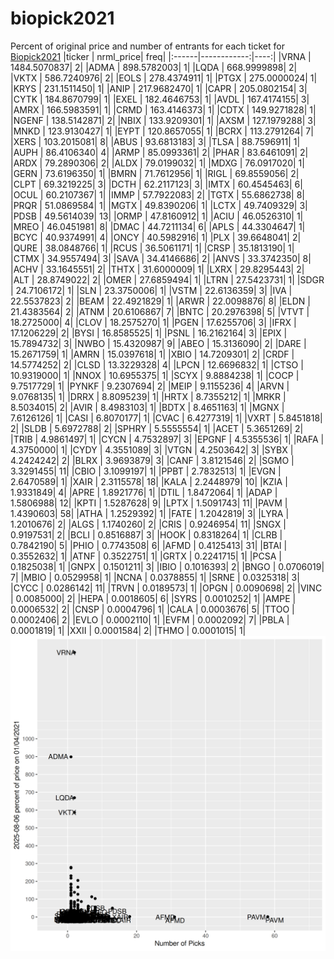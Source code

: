 # biopick2021
Percent of original price and number of entrants for each ticket for [Biopick2021](https://twitter.com/hashtag/Biopick2021)
|ticker |   nrml_price| freq|
|:------|------------:|----:|
|VRNA   | 1484.5070837|    2|
|ADMA   |  898.5782003|    1|
|LQDA   |  668.9999898|    2|
|VKTX   |  586.7240976|    2|
|EOLS   |  278.4374911|    1|
|PTGX   |  275.0000024|    1|
|KRYS   |  231.1511450|    1|
|ANIP   |  217.9682470|    1|
|CAPR   |  205.0802154|    3|
|CYTK   |  184.8670799|    1|
|EXEL   |  182.4646753|    1|
|AVDL   |  167.4174155|    3|
|AMRX   |  166.5983591|    1|
|CRMD   |  163.4146373|    1|
|CDTX   |  149.9271828|    1|
|NGENF  |  138.5142871|    2|
|NBIX   |  133.9209301|    1|
|AXSM   |  127.1979288|    3|
|MNKD   |  123.9130427|    1|
|EYPT   |  120.8657055|    1|
|BCRX   |  113.2791264|    7|
|XERS   |  103.2015081|    8|
|ABUS   |   93.6813183|    3|
|TLSA   |   88.7596911|    1|
|AUPH   |   86.4106340|    4|
|ARMP   |   85.0993361|    2|
|PHAR   |   83.6461091|    2|
|ARDX   |   79.2890306|    2|
|ALDX   |   79.0199032|    1|
|MDXG   |   76.0917020|    1|
|GERN   |   73.6196350|    1|
|BMRN   |   71.7612956|    1|
|RIGL   |   69.8559056|    2|
|CLPT   |   69.3219225|    3|
|DCTH   |   62.2117123|    3|
|IMTX   |   60.4545463|    6|
|OCUL   |   60.2107367|    1|
|IMMP   |   57.7922083|    2|
|TGTX   |   55.6862738|    8|
|PRQR   |   51.0869584|    1|
|MGTX   |   49.8390206|    1|
|LCTX   |   49.7409329|    3|
|PDSB   |   49.5614039|   13|
|ORMP   |   47.8160912|    1|
|ACIU   |   46.0526310|    1|
|MREO   |   46.0451981|    8|
|DMAC   |   44.7211134|    6|
|APLS   |   44.3304647|    1|
|BCYC   |   40.9374991|    4|
|ONCY   |   40.5982916|    1|
|PLX    |   39.6648041|    2|
|QURE   |   38.0848766|    1|
|RCUS   |   36.5061171|    1|
|CRSP   |   35.1813190|    1|
|CTMX   |   34.9557494|    3|
|SAVA   |   34.4146686|    2|
|ANVS   |   33.3742350|    8|
|ACHV   |   33.1645551|    2|
|THTX   |   31.6000009|    1|
|LXRX   |   29.8295443|    2|
|ALT    |   28.8749022|    2|
|OMER   |   27.6859494|    1|
|LTRN   |   27.5423731|    1|
|SDGR   |   24.7106172|    1|
|SLN    |   23.3750006|    1|
|VSTM   |   22.6136359|    3|
|IVA    |   22.5537823|    2|
|BEAM   |   22.4921829|    1|
|ARWR   |   22.0098876|    8|
|ELDN   |   21.4383564|    2|
|ATNM   |   20.6106867|    7|
|BNTC   |   20.2976398|    5|
|VTVT   |   18.2725000|    4|
|CLOV   |   18.2575270|    1|
|PGEN   |   17.6255706|    3|
|IFRX   |   17.1206229|    2|
|BYSI   |   16.8585525|    1|
|PSNL   |   16.2162164|    3|
|EPIX   |   15.7894732|    3|
|NWBO   |   15.4320987|    9|
|ABEO   |   15.3136090|    2|
|DARE   |   15.2671759|    1|
|AMRN   |   15.0397618|    1|
|XBIO   |   14.7209301|    2|
|CRDF   |   14.5774252|    2|
|CLSD   |   13.3229328|    4|
|LPCN   |   12.6696832|    1|
|CTSO   |   10.9319000|    1|
|NNOX   |   10.6955375|    1|
|SCYX   |    9.8884238|    1|
|COCP   |    9.7517729|    1|
|PYNKF  |    9.2307694|    2|
|MEIP   |    9.1155236|    4|
|ARVN   |    9.0768135|    1|
|DRRX   |    8.8095239|    1|
|HRTX   |    8.7355212|    1|
|MRKR   |    8.5034015|    2|
|AVIR   |    8.4983103|    1|
|BDTX   |    8.4651163|    1|
|MGNX   |    7.6126126|    1|
|CASI   |    6.8070177|    1|
|CVAC   |    6.4277319|    1|
|VXRT   |    5.8451818|    2|
|SLDB   |    5.6972788|    2|
|SPHRY  |    5.5555554|    1|
|ACET   |    5.3651269|    2|
|TRIB   |    4.9861497|    1|
|CYCN   |    4.7532897|    3|
|EPGNF  |    4.5355536|    1|
|RAFA   |    4.3750000|    1|
|CYDY   |    4.3551089|    3|
|VTGN   |    4.2503642|    3|
|SYBX   |    4.2424242|    2|
|BLRX   |    3.9693879|    3|
|CANF   |    3.8121546|    2|
|SGMO   |    3.3291455|   11|
|CBIO   |    3.1099197|    1|
|PPBT   |    2.7832513|    1|
|EVGN   |    2.6470589|    1|
|XAIR   |    2.3115578|   18|
|KALA   |    2.2448979|   10|
|KZIA   |    1.9331849|    4|
|APRE   |    1.8921776|    1|
|DTIL   |    1.8472064|    1|
|ADAP   |    1.5806988|   12|
|KPTI   |    1.5287628|    9|
|LPTX   |    1.5091743|   11|
|PAVM   |    1.4390603|   58|
|ATHA   |    1.2529392|    1|
|FATE   |    1.2042819|    3|
|LYRA   |    1.2010676|    2|
|ALGS   |    1.1740260|    2|
|CRIS   |    0.9246954|   11|
|SNGX   |    0.9197531|    2|
|BCLI   |    0.8516887|    3|
|HOOK   |    0.8318264|    1|
|CLRB   |    0.7842190|    5|
|PHIO   |    0.7743508|    6|
|AFMD   |    0.4125413|   31|
|BTAI   |    0.3552632|    1|
|ATNF   |    0.3522751|    1|
|GRTX   |    0.2241715|    1|
|PCSA   |    0.1825038|    1|
|GNPX   |    0.1501211|    3|
|IBIO   |    0.1016393|    2|
|BNGO   |    0.0706019|    7|
|MBIO   |    0.0529958|    1|
|NCNA   |    0.0378855|    1|
|SRNE   |    0.0325318|    3|
|CYCC   |    0.0286142|   11|
|TRVN   |    0.0189573|    1|
|OPGN   |    0.0090698|    2|
|VINC   |    0.0085000|    2|
|HEPA   |    0.0018605|    6|
|SYRS   |    0.0010252|    1|
|AMPE   |    0.0006532|    2|
|CNSP   |    0.0004796|    1|
|CALA   |    0.0003676|    5|
|TTOO   |    0.0002406|    2|
|EVLO   |    0.0002110|    1|
|EVFM   |    0.0002092|    7|
|PBLA   |    0.0001819|    1|
|XXII   |    0.0001584|    2|
|THMO   |    0.0001015|    1|
![retvspicks](biopicks.png?raw=true)
